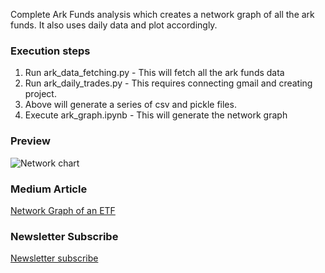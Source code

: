 Complete Ark Funds analysis which creates a network graph of all the ark funds. It also uses daily data and plot accordingly.


### Execution steps

1. Run ark_data_fetching.py - This will fetch all the ark funds data
2. Run ark_daily_trades.py - This requires connecting gmail and creating project. 
3. Above will generate a series of csv and pickle files.
4. Execute ark_graph.ipynb - This will generate the network graph


### Preview

![Network chart](/final_ark_trades.gif)


### Medium Article

[Network Graph of an ETF](https://towardsdatascience.com/network-graph-of-etf-ark-funds-4f9242f19702)

### Newsletter Subscribe

[Newsletter subscribe](https://codesprout.substack.com/welcome)